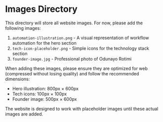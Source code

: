 # Images Directory

This directory will store all website images. For now, please add the following images:

1. `automation-illustration.png` - A visual representation of workflow automation for the hero section
2. `tech-icon-placeholder.png` - Simple icons for the technology stack section
3. `founder-image.jpg` - Professional photo of Odunayo Rotimi

When adding these images, please ensure they are optimized for web (compressed without losing quality) and follow the recommended dimensions:

- Hero illustration: 800px × 600px
- Tech icons: 100px × 100px
- Founder image: 500px × 600px

The website is designed to work with placeholder images until these actual images are added.
